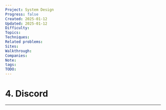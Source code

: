 ```yaml
---
Project: System Design
Progress: false
Created: 2025-01-12
Updated: 2025-01-12
Difficulty: 
Topics: 
Techniques: 
Related problems: 
Sites: 
Walkthrough: 
Companies: 
Note: 
tags: 
TODO: 
---
```

# 4. Discord
---
